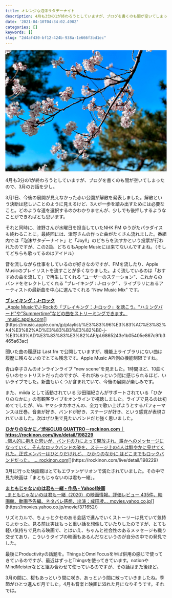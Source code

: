 ```yaml
---
title: オレンジな泡沫サタデーナイト
description: 4月も3分の1が終わろうとしていますが、ブログを書くのも間が空いてしまったので、3月のお話を少し。
date: '2021-04-10T04:34:02.490Z'
categories: []
keywords: []
slug: "2d4af430-bf12-424b-938a-1e666f3bd1ec"
---
```

![](1__xVKThPawQr__Euf__g7z__d7Q__2x.jpeg)

4月も3分の1が終わろうとしていますが、ブログを書くのも間が空いてしまったので、3月のお話を少し。

3月1日、今後の展開が見えなかった赤い公園が解散を発表しました。解散という決断は悲しいことのように見えるけど、3人が一歩を踏み出すためには必要なこと。どのような道を選択するのかわかりませんが、少しでも後押しするようなことができればとも思います。

それと同時に、津野さんが水曜日を担当していたNHK FM ゆうがたパラダイスも終わることに。最終回には、津野さんの作った曲がたくさん流れました。番組内では「泡沫サタデーナイト」と「Joy!!」のどちらを流すかという投票が行われたのですが、この2曲、どちらもApple Musicには来てないんですよね。（そしてどちらも歌ってるのはアイドル）

音を流しながら仕事をしているのが好きなのですが、FMを流したり、Apple Musicのプレイリストを流すことが多くなりました。よく流しているのは「おすすめの曲を流して」で再生してくれる “ユーザーのステーション”、これからのバンドをセレクトしてくれる ”ブレイキング : J-ロック” 、ライブラリにあるアーティストの最新曲を中心に選んでくれる “New Music Mix” です。

[**ブレイキング：J-ロック**  
_Apple MusicでJ-Rockの「ブレイキング：J-ロック」を聴こう。"ハミングバード"や"Summertime"などの曲をストリーミングできます。_music.apple.com](https://music.apple.com/jp/playlist/%E3%83%96%E3%83%AC%E3%82%A4%E3%82%AD%E3%83%B3%E3%82%B0-j-%E3%83%AD%E3%83%83%E3%82%AF/pl.6865243e1b05405e867c9fb3465a63ac "https://music.apple.com/jp/playlist/%E3%83%96%E3%83%AC%E3%82%A4%E3%82%AD%E3%83%B3%E3%82%B0-j-%E3%83%AD%E3%83%83%E3%82%AF/pl.6865243e1b05405e867c9fb3465a63ac")[](https://music.apple.com/jp/playlist/%E3%83%96%E3%83%AC%E3%82%A4%E3%82%AD%E3%83%B3%E3%82%B0-j-%E3%83%AD%E3%83%83%E3%82%AF/pl.6865243e1b05405e867c9fb3465a63ac)

聞いた曲の履歴は Last.fm で公開していますが、機能上ライブラリにない曲は履歴に残らないのでとても残念です。Apple Music API側の機能制限ですね。

青山幸子さんのオンラインライブ “new scene”を見ました。1時間ほど、10曲くらいのセットリストだったのですが、それがあっという間に感じられるほど、いいライブでした。新曲もいくつか含まれていて、今後の展開が楽しみです。

また、miida として活動されている 沙田瑞紀さんがサポートされている「ひかりのなかに」の有観客ライブをオンラインで視聴しました。ライブで見るのは初めてでしたが、Vo. ヤマシタカホさんの、全力で歌い上げようとするパフォーマンスは圧巻。音楽が好き、バンドが好き、ステージが好き、という感覚が表現されていました。次はぜひ生で見たいバンドだと強く思いました。

[**ひかりのなかに／渋谷CLUB QUATTRO－rockinon.com｜https://rockinon.com/live/detail/198229**  
_個人的に抱えた思いが、バンドの力によって開放され、誰かへのメッセージになっていく。そんなロックバンドの姿を、ステージ上の4人は鮮やかに見せてくれた。正式メンバーはひとりだけれど、 ひかりのなかに はどこまでもロックバンドだった。 ..._rockinon.com](https://rockinon.com/live/detail/198229 "https://rockinon.com/live/detail/198229")[](https://rockinon.com/live/detail/198229)

3月に行った映画館はとてもエヴァンゲリオンで満たされていました。その中で見た映画は「まともじゃないのは君も一緒」。

[**まともじゃないのは君も一緒 - 作品 - Yahoo!映画**  
_まともじゃないのは君も一緒（2020）の映画情報。評価レビュー 435件、映画館、動画予告編、ネタバレ感想、出演：成田凌…_movies.yahoo.co.jp](https://movies.yahoo.co.jp/movie/371652/ "https://movies.yahoo.co.jp/movie/371652/")[](https://movies.yahoo.co.jp/movie/371652/)

リズミカルで、ちょっとクセのある会話で進んでいくストーリーは見ていて気持ちよかった。見る前は実はもっと重い話を想像していたりしたのですが、とても軽い気持ちで見れる映画で、とはいえ、ちゃんと社会性のあるメッセージも織り交ぜてあり、こういうタイプの映画もあるんだなというのが自分の中での発見でした。

最後にProductivityの話題を。ThingsとOmniFocusを半ば併用の感じで使ってきているのですが、最近はずっとThingsを使ってきています。notionやMindMeisterなどと組み合わせて使っているのですが、その話はまた後ほど。

3月の間に、桜もあっという間に咲き、あっという間に散っていきましたね。季節がひとつ進んだ月でした。4月も音楽と映画に溢れた月になりそうです。それでは。